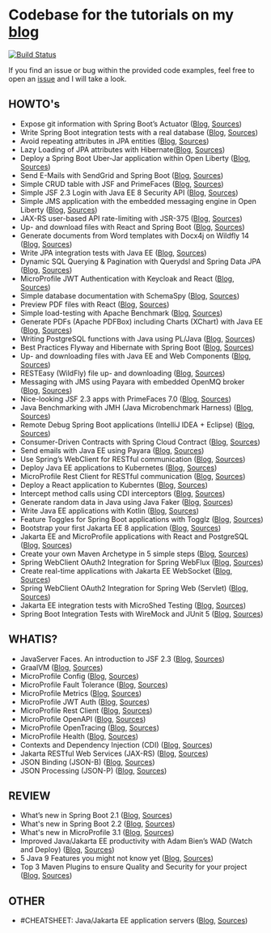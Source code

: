 # Codebase for the tutorials on my [blog](https://rieckpil.de/#/blog)

[![Build Status](https://travis-ci.com/rieckpil/blog-tutorials.svg?branch=master)](https://travis-ci.com/rieckpil/blog-tutorials)

If you find an issue or bug within the provided code examples, feel free to open an [issue](https://github.com/rieckpil/blog-tutorials/issues) and I will take a look.

## HOWTO's

* Expose git information with Spring Boot’s Actuator ([Blog](https://rieckpil.de/howto-expose-git-information-with-spring-boots-actuator/), [Sources](https://github.com/rieckpil/blog-tutorials/tree/master/expose-git-information-actuator))
* Write Spring Boot integration tests with a real database ([Blog](https://rieckpil.de/howto-write-spring-boot-integration-tests-with-a-real-database/), [Sources](https://github.com/rieckpil/blog-tutorials/tree/master/testcontainers))
* Avoid repeating attributes in JPA entities ([Blog](https://rieckpil.de/howto-avoid-repeating-attributes-in-jpa-entities/), [Sources](https://github.com/rieckpil/blog-tutorials/tree/master/avoid-repeating-attributes-in-jpa-entities))
* Lazy Loading of JPA attributes with Hibernate([Blog](https://rieckpil.de/how-to-lazy-loading-of-jpa-attributes-with-hibernate/), [Sources](https://github.com/rieckpil/blog-tutorials/tree/master/lazy-loading-of-jpa-attributes-with-hibernate))
* Deploy a Spring Boot Uber-Jar application within Open Liberty ([Blog](https://rieckpil.de/howto-run-spring-boot-uber-jar-application-within-open-liberty/), [Sources](https://github.com/rieckpil/blog-tutorials/tree/master/spring-boot-with-open-liberty/))
* Send E-Mails with SendGrid and Spring Boot ([Blog](https://rieckpil.de/howto-send-e-mails-with-sendgrid-and-spring-boot/), [Sources](https://github.com/rieckpil/blog-tutorials/tree/master/send-emails-with-sendgrid-and-spring-boot))
* Simple CRUD table with JSF and PrimeFaces ([Blog](https://rieckpil.de/howto-simple-crud-table-with-jsf-2-3-and-primefaces/), [Sources](https://github.com/rieckpil/blog-tutorials/tree/master/simple-crud-table-with-jsf-and-primefaces))
* Simple JSF 2.3 Login with Java EE 8 Security API ([Blog](https://rieckpil.de/howto-simple-form-based-authentication-for-jsf-2-3-with-java-ee-8-security-api/), [Sources](https://github.com/rieckpil/blog-tutorials/tree/master/jsf-simple-login-with-java-ee-security-api))
* Simple JMS application with the embedded messaging engine in Open Liberty ([Blog](https://rieckpil.de/howto-simple-jms-application-with-the-embedded-messaging-engine-in-open-liberty/), [Sources](https://github.com/rieckpil/blog-tutorials/tree/master/embedded-messaging-engine-open-liberty))
* JAX-RS user-based API rate-limiting with JSR-375 ([Blog](https://rieckpil.de/howto-jax-rs-user-based-rate-limiting-with-jsr-375/), [Sources](https://github.com/rieckpil/blog-tutorials/tree/master/jax-rs-api-rate-limiting-with-jsr-375))
* Up- and download files with React and Spring Boot ([Blog](https://rieckpil.de/howto-up-and-download-files-with-react-and-spring-boot/), [Sources](https://github.com/rieckpil/blog-tutorials/tree/master/spring-boot-uploading-and-downloading-files-with-react))
* Generate documents from Word templates with Docx4j on Wildfly 14
([Blog](https://rieckpil.de/howto-generate-documents-from-word-templates-with-docx4j-on-wildfly-14/), [Sources](https://github.com/rieckpil/blog-tutorials/tree/master/generate-documents-from-word-templates-with-docx4j-on-wildfly14))
* Write JPA integration tests with Java EE ([Blog](https://rieckpil.de/howto-jpa-integration-tests-with-java-ee/), [Sources](https://github.com/rieckpil/blog-tutorials/tree/master/jpa-integration-tests-java-ee))
* Dynamic SQL Querying & Pagination with Querydsl and Spring Data JPA
([Blog](https://rieckpil.de/howto-dynamic-sql-querying-pagination-with-querydsl-and-spring-data-jpa), [Sources](https://github.com/rieckpil/blog-tutorials/tree/master/dynamic-sql-querying-with-pagination))
* MicroProfile JWT Authentication with Keycloak and React
([Blog](https://rieckpil.de/howto-microprofile-jwt-authentication-with-keycloak-and-react/), [Sources](https://github.com/rieckpil/blog-tutorials/tree/master/microprofile-jwt-keycloak-auth))
* Simple database documentation with SchemaSpy
([Blog](https://rieckpil.de/howto-simple-database-documentation-with-schemaspy/), [Sources](https://github.com/rieckpil/blog-tutorials/tree/master/simple-database-documentation-with-schema-spy))
* Preview PDF files with React
([Blog](https://rieckpil.de/howto-pdf-preview-with-react/), [Sources](https://github.com/rieckpil/blog-tutorials/tree/master/pdf-preview-react))
* Simple load-testing with Apache Benchmark
([Blog](https://rieckpil.de/howto-simple-load-testing-with-apache-benchmark/), [Sources](https://github.com/rieckpil/blog-tutorials/tree/master/load-testing-your-application))
* Generate PDFs (Apache PDFBox) including Charts (XChart) with Java EE
([Blog](https://rieckpil.de/howto-generate-pdfs-apache-pdfbox-including-charts-xchart-with-java-ee/), [Sources](https://github.com/rieckpil/blog-tutorials/tree/master/charts-in-pdf-java-ee))
* Writing PostgreSQL functions with Java using PL/Java
([Blog](https://rieckpil.de/howto-writing-postgresql-functions-with-java-using-pl-java/), [Sources](https://github.com/rieckpil/blog-tutorials/tree/master/running-java-within-postgres))
* Best Practices Flyway and Hibernate with Spring Boot ([Blog](https://rieckpil.de/howto-best-practices-for-flyway-and-hibernate-with-spring-boot/), [Sources](https://github.com/rieckpil/blog-tutorials/tree/master/spring-boot-hibernate-flyway-best-practices))
* Up- and downloading files with Java EE and Web Components ([Blog](https://rieckpil.de/howto-up-and-download-files-with-java-ee-and-web-components/), [Sources](https://github.com/rieckpil/blog-tutorials/tree/master/java-ee-uploading-and-downloading-files-with-web-components))
* RESTEasy (WildFly) file up- and downloading ([Blog](https://rieckpil.de/howto-resteasy-wildfly-jax-rs-2-1-file-up-and-downloading/), [Sources](https://github.com/rieckpil/blog-tutorials/tree/master/rest-easy-file-uploading-and-downloading))
* Messaging with JMS using Payara with embedded OpenMQ broker ([Blog](https://rieckpil.de/howto-messaging-with-jms-using-payara-with-embedded-openmq-broker/), [Sources](https://github.com/rieckpil/blog-tutorials/tree/master/messaging-with-jms-using-payara))
* Nice-looking JSF 2.3 apps with PrimeFaces 7.0 ([Blog](https://rieckpil.de/howto-create-nice-looking-jsf-2-3-applications-with-primefaces-7-0), [Sources](https://github.com/rieckpil/blog-tutorials/tree/master/nice-looking-jsf-apps-with-prime-faces-7))
* Java Benchmarking with JMH (Java Microbenchmark Harness) ([Blog](https://rieckpil.de/howto-java-benchmarking-with-jmh-java-microbenchmark-harness/), [Sources](https://github.com/rieckpil/blog-tutorials/tree/master/java-benchmarking-with-jmh))
* Remote Debug Spring Boot applications (IntelliJ IDEA + Eclipse) ([Blog](https://rieckpil.de/howto-remote-debug-spring-boot-applications-intellij-idea-eclipse/), [Sources](https://github.com/rieckpil/blog-tutorials/tree/master/remote-debugging-spring-boot-application))
* Consumer-Driven Contracts with Spring Cloud Contract ([Blog](https://rieckpil.de/howto-consumer-driven-contracts-with-spring-cloud-contract/), [Sources](https://github.com/rieckpil/blog-tutorials/tree/master/consumer-driven-contracts-with-spring-cloud-contract))
* Send emails with Java EE using Payara ([Blog](https://rieckpil.de/howto-send-emails-with-java-ee-using-payara), [Sources](https://github.com/rieckpil/blog-tutorials/tree/master/java-ee-sending-mails))
* Use Spring’s WebClient for RESTful communication ([Blog](https://rieckpil.de/howto-use-springs-webclient-for-restful-communication/), [Sources](https://github.com/rieckpil/blog-tutorials/tree/master/spring-web-client-demo))
* Deploy Java EE applications to Kubernetes ([Blog](https://rieckpil.de/howto-deploy-java-ee-applications-to-kubernetes), [Sources](https://github.com/rieckpil/blog-tutorials/tree/master/java-ee-kubernetes-deployment))
* MicroProfile Rest Client for RESTful communication ([Blog](https://rieckpil.de/howto-microprofile-rest-client-for-restful-communication/), [Sources](https://github.com/rieckpil/blog-tutorials/tree/master/microprofile-rest-client-for-restful-communication))
* Deploy a React application to Kuberntes ([Blog](https://dev.to/rieckpil/deploy-a-react-application-to-kubernetes-in-5-easy-steps-516j), [Sources](https://github.com/rieckpil/blog-tutorials/tree/master/react-app-kubernetes))
* Intercept method calls using CDI interceptors ([Blog](https://rieckpil.de/howto-intercept-method-calls-using-cdi-interceptors/), [Sources](https://github.com/rieckpil/blog-tutorials/tree/master/intercept-methods-with-cdi-interceptors))
* Generate random data in Java using Java Faker ([Blog](https://rieckpil.de/howto-generate-random-data-in-java-using-java-faker/), [Sources](https://github.com/rieckpil/blog-tutorials/tree/master/random-data-in-java-using-java-faker))
* Write Java EE applications with Kotlin ([Blog](https://rieckpil.de/howto-write-java-ee-applications-with-kotlin/), [Sources](https://github.com/rieckpil/blog-tutorials/tree/master/java-ee-with-kotlin))
* Feature Toggles for Spring Boot applications with Togglz ([Blog](https://rieckpil.de/howto-feature-toggles-for-spring-boot-applications-with-togglz/), [Sources](https://github.com/rieckpil/blog-tutorials/tree/master/spring-boot-feature-toggles-with-togglz))
* Bootstrap your first Jakarta EE 8 application ([Blog](https://rieckpil.de/howto-bootstrap-your-first-jakarta-ee-8-application/), [Sources](https://github.com/rieckpil/blog-tutorials/tree/master/bootstrap-jakarta-ee-8-application))
* Jakarta EE and MicroProfile applications with React and PostgreSQL ([Blog](https://rieckpil.de/jakarta-ee-and-microprofile-applications-with-react-and-postgresql), [Sources](https://github.com/rieckpil/blog-tutorials/tree/master/guide-to-jakarta-ee-with-react-and-postgresql))
* Create your own Maven Archetype in 5 simple steps ([Blog](https://rieckpil.de/create-your-own-maven-archetype-in-5-simple-steps/), [Sources](https://github.com/rieckpil/blog-tutorials/tree/master/custom-maven-archetype))
* Spring WebClient OAuth2 Integration for Spring WebFlux ([Blog](https://rieckpil.de/spring-webclient-oauth2-integration-using-github-as-an-example/), [Sources](https://github.com/rieckpil/blog-tutorials/tree/master/spring-web-client-oauth2-reactive-stack))
* Create real-time applications with Jakarta EE WebSocket ([Blog](https://rieckpil.de/create-real-time-applications-with-jakarta-ee-websocket/), [Sources](https://github.com/rieckpil/blog-tutorials/tree/master/websockets-with-jakarta-ee))
* Spring WebClient OAuth2 Integration for Spring Web (Servlet) ([Blog](https://rieckpil.de/spring-webclient-oauth2-integration-for-spring-web-servlet/), [Sources](https://github.com/rieckpil/blog-tutorials/tree/master/spring-web-client-oauth2-servlet-stack))
* Jakarta EE integration tests with MicroShed Testing ([Blog](https://rieckpil.de/jakarta-ee-integration-tests-with-microshed-testing/), [Sources](https://github.com/rieckpil/blog-tutorials/tree/master/review-microshed-testing))
* Spring Boot Integration Tests with WireMock and JUnit 5 ([Blog](https://rieckpil.de/spring-boot-integration-tests-with-wiremock-and-junit-5/), [Sources](https://github.com/rieckpil/blog-tutorials/tree/master/spring-boot-integration-tests-wiremock))

## WHATIS?

* JavaServer Faces. An introduction to JSF 2.3 ([Blog](https://rieckpil.de/whatis-java-server-faces-an-introduction-to-jsf-2-3/), [Sources](https://github.com/rieckpil/blog-tutorials/tree/master/hello-world-jsf-2.3))
* GraalVM ([Blog](https://rieckpil.de/whatis-graalvm/), [Sources](https://github.com/rieckpil/blog-tutorials/tree/master/graalvm-intro))
* MicroProfile Config ([Blog](https://rieckpil.de/whatis-eclipse-microprofile-config/), [Sources](https://github.com/rieckpil/getting-started-with-eclipse-microprofile/tree/master/microprofile-config))
* MicroProfile Fault Tolerance ([Blog](https://rieckpil.de/whatis-eclipse-microprofile-fault-tolerance/), [Sources](https://github.com/rieckpil/getting-started-with-eclipse-microprofile/tree/master/microprofile-fault-tolerance))
* MicroProfile Metrics ([Blog](https://rieckpil.de/whatis-eclipse-microprofile-metrics/), [Sources](https://github.com/rieckpil/getting-started-with-eclipse-microprofile/tree/master/microprofile-metrics))
* MicroProfile JWT Auth ([Blog](https://rieckpil.de/whatis-eclipse-microprofile-jwt-auth/), [Sources](https://github.com/rieckpil/getting-started-with-eclipse-microprofile/tree/master/microprofile-jwt-auth))
* MicroProfile Rest Client ([Blog](https://rieckpil.de/whatis-eclipse-microprofile-rest-client/), [Sources](https://github.com/rieckpil/getting-started-with-eclipse-microprofile/tree/master/microprofile-rest-client))
* MicroProfile OpenAPI ([Blog](https://rieckpil.de/whatis-eclipse-microprofile-openapi/), [Sources](https://github.com/rieckpil/getting-started-with-eclipse-microprofile/tree/master/microprofile-open-api))
* MicroProfile OpenTracing ([Blog](https://rieckpil.de/whatis-eclipse-microprofile-opentracing/), [Sources](https://github.com/rieckpil/getting-started-with-eclipse-microprofile/tree/master/microprofile-open-tracing))
* MicroProfile Health ([Blog](https://rieckpil.de/whatis-eclipse-microprofile-health/), [Sources](https://github.com/rieckpil/getting-started-with-eclipse-microprofile/tree/master/microprofile-health))
* Contexts and Dependency Injection (CDI) ([Blog](https://rieckpil.de/whatis-contexts-and-dependency-injection-cdi/), [Sources](https://github.com/rieckpil/getting-started-with-eclipse-microprofile/tree/master/cdi))
* Jakarta RESTful Web Services (JAX-RS) ([Blog](https://rieckpil.de/whatis-jakarta-restful-web-services-jax-rs/), [Sources](https://github.com/rieckpil/getting-started-with-eclipse-microprofile/tree/master/jax-rs))
* JSON Binding (JSON-B) ([Blog](https://rieckpil.de/whatis-json-binding-json-b/), [Sources](https://github.com/rieckpil/getting-started-with-eclipse-microprofile/tree/master/json-b))
* JSON Processing (JSON-P) ([Blog](https://rieckpil.de/whatis-json-processing-json-p/), [Sources](https://github.com/rieckpil/getting-started-with-eclipse-microprofile/tree/master/json-p))

## REVIEW

* What’s new in Spring Boot 2.1 ([Blog](https://rieckpil.de/review-whats-new-in-spring-boot-2-1/), [Sources](https://github.com/rieckpil/blog-tutorials/tree/master/whats-new-in-spring-boot-2.1))
* What's new in Spring Boot 2.2 ([Blog](https://rieckpil.de/review-whats-new-in-spring-boot-2-2/), [Sources](https://github.com/rieckpil/blog-tutorials/tree/master/whats-new-in-spring-boot-2.2.))
* What's new in MicroProfile 3.1 ([Blog](https://rieckpil.de/review-whats-new-in-microprofile-3-1/), [Sources](https://github.com/rieckpil/blog-tutorials/tree/master/whats-new-in-microprofile-3.1))
* Improved Java/Jakarta EE productivity with Adam Bien’s WAD (Watch and Deploy) ([Blog](https://rieckpil.de/review-improved-java-jakarta-ee-productivity-with-adam-biens-wad-watch-and-deploy/), [Sources](https://github.com/rieckpil/blog-tutorials/tree/master/improved-java-ee-productivity-with-wad))
* 5 Java 9 Features you might not know yet ([Blog](https://rieckpil.de/review-5-java-9-features-you-might-not-know-yet/), [Sources](https://github.com/rieckpil/blog-tutorials/tree/master/five-java-9-features))
* Top 3 Maven Plugins to ensure Quality and Security for your project ([Blog](https://rieckpil.de/top-3-maven-plugins-to-ensure-quality-and-security-for-your-project/), [Sources](https://github.com/rieckpil/blog-tutorials/tree/master/maven-plugins-to-ensure-quality))


## OTHER

* #CHEATSHEET: Java/Jakarta EE application servers ([Blog](https://rieckpil.de/cheatsheet-java-jakarta-ee-application-servers/), [Sources](https://github.com/rieckpil/blog-tutorials/tree/master/application-server-cheatsheet))